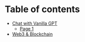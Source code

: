 # Table of contents

* [Chat with Vanilla GPT](README.md)
  * [Page 1](chat-with-vanilla-gpt/page-1.md)
* [Web3 & Blockchain](web3-and-blockchain.md)
